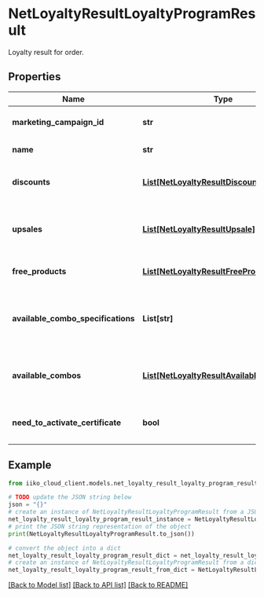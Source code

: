 # NetLoyaltyResultLoyaltyProgramResult

Loyalty result for order.

## Properties

Name | Type | Description | Notes
------------ | ------------- | ------------- | -------------
**marketing_campaign_id** | **str** | Program marketing campaign id. | [optional] 
**name** | **str** | Program name. | [optional] 
**discounts** | [**List[NetLoyaltyResultDiscountOperation]**](NetLoyaltyResultDiscountOperation.md) | Discount operations applied to order items. | [optional] 
**upsales** | [**List[NetLoyaltyResultUpsale]**](NetLoyaltyResultUpsale.md) | Suggested items to add or advices for customer. | [optional] 
**free_products** | [**List[NetLoyaltyResultFreeProductsGroup]**](NetLoyaltyResultFreeProductsGroup.md) | Program free products. | [optional] 
**available_combo_specifications** | **List[str]** | Ids of combo specification available in current order. | [optional] 
**available_combos** | [**List[NetLoyaltyResultAvailableCombo]**](NetLoyaltyResultAvailableCombo.md) | Partially added combos, available for assembly. | [optional] 
**need_to_activate_certificate** | **bool** | Certificate number is required for activation. | [optional] 

## Example

```python
from iiko_cloud_client.models.net_loyalty_result_loyalty_program_result import NetLoyaltyResultLoyaltyProgramResult

# TODO update the JSON string below
json = "{}"
# create an instance of NetLoyaltyResultLoyaltyProgramResult from a JSON string
net_loyalty_result_loyalty_program_result_instance = NetLoyaltyResultLoyaltyProgramResult.from_json(json)
# print the JSON string representation of the object
print(NetLoyaltyResultLoyaltyProgramResult.to_json())

# convert the object into a dict
net_loyalty_result_loyalty_program_result_dict = net_loyalty_result_loyalty_program_result_instance.to_dict()
# create an instance of NetLoyaltyResultLoyaltyProgramResult from a dict
net_loyalty_result_loyalty_program_result_from_dict = NetLoyaltyResultLoyaltyProgramResult.from_dict(net_loyalty_result_loyalty_program_result_dict)
```
[[Back to Model list]](../README.md#documentation-for-models) [[Back to API list]](../README.md#documentation-for-api-endpoints) [[Back to README]](../README.md)


